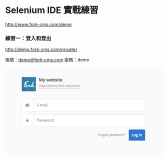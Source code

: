 # Selenium IDE 實戰練習

<http://www.fork-cms.com/demo>

### 練習一：登入和登出

<http://demo.fork-cms.com/private/>

帳號：demo@fork-cms.com
密碼：demo

![](assets/signin.png)